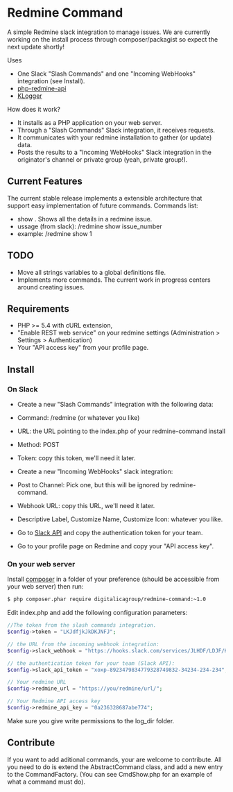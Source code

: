 # Redmine Command

A simple Redmine slack integration to manage issues.
We are currently working on the install process through composer/packagist so expect the next update shortly!

Uses
* One Slack "Slash Commands" and one "Incoming WebHooks" integration (see Install).
* [php-redmine-api](https://github.com/kbsali/php-redmine-api)
* [KLogger](https://github.com/katzgrau/KLogger)

How does it work?
* It installs as a PHP application on your web server.
* Through a "Slash Commands" Slack integration, it receives requests.
* It communicates with your redmine installation to gather (or update) data.
* Posts the results to a "Incoming WebHooks" Slack integration in the originator's channel or private group (yeah, private group!).

## Current Features

The current stable release implements a extensible architecture that support easy implementation of future commands.
Commands list:
* show . Shows all the details in a redmine issue.
 * ussage (from slack): /redmine show issue_number
 * example: /redmine show 1

## TODO

* Move all strings variables to a global definitions file.
* Implements more commands. The current work in progress centers around creating issues.

## Requirements

* PHP >= 5.4 with cURL extension,
* "Enable REST web service" on your redmine settings (Administration > Settings > Authentication)
 * Your "API access key" from your profile page.

## Install

### On Slack

* Create a new "Slash Commands" integration with the following data:
 * Command: /redmine (or whatever you like)
 * URL: the URL pointing to the index.php of your redmine-command install
 * Method: POST
 * Token: copy this token, we'll need it later.

* Create a new "Incoming WebHooks" slack integration:
 * Post to Channel: Pick one, but this will be ignored by redmine-command.
 * Webhook URL: copy this URL, we'll need it later.
 * Descriptive Label, Customize Name, Customize Icon: whatever you like.

* Go to [Slack API](https://api.slack.com/) and copy the authentication token for your team.

* Go to your profile page on Redmine and copy your "API access key".

### On your web server

Install [composer](http://getcomposer.org/download/) in a folder of your preference (should be accessible from your web server) then run:
```bash
$ php composer.phar require digitalicagroup/redmine-command:~1.0
```

Edit index.php and add the following configuration parameters:
```php
//The token from the slash commands integration.
$config->token = "LKJdfjkJkDKJNFJ";

// the URL from the incoming webhook integration:
$config->slack_webhook = "https://hooks.slack.com/services/JLHDF/LDJF/KJHkjhdfkjhdfd";

// the authentication token for your team (Slack API):
$config->slack_api_token = "xoxp-8923479834779328749832-34234-234-234";

// Your redmine URL
$config->redmine_url = "https://you/redmine/url/";

// Your Redmine API access key
$config->redmine_api_key = "0a236328687abe774";
```

Make sure you give write permissions to the log_dir folder.

## Contribute

If you want to add aditional commands, your are welcome to contribute. All you need to do is extend the AbstractCommand class, and add a new entry to the CommandFactory. (You can see CmdShow.php for an example of what a command must do).

